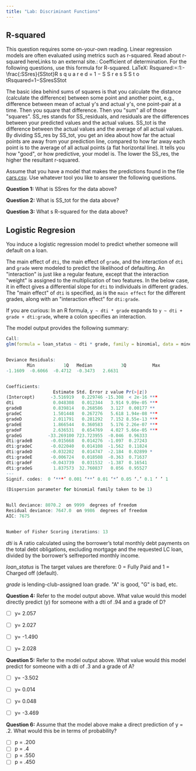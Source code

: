 ```yaml
---
title: "Lab: Discriminant Functions"
---
```


## R-squared

This question requires some on-your-own reading. Linear regression models are often evaluated using metrics such as r-squared. 
Read about r-squared hereLinks to an external site.: Coefficient of determination. For the following questions, use this formula for 
R-squared. LaTeX: Rsquared\:=\:1\:-\frac{\:SSres}{SStot}R s q u a r e d = 1 − S S r e s S S t o tRsquared=1−SSresSStot


The basic idea behind sums of squares is that you calculate the distance (calculate the difference) between some point and another point, 
e.g., difference between mean of actual y's and actual y's, one point-pair at a time. Then you square that difference. Then you "sum" all 
of those "squares". SS_res stands for SS_residuals, and residuals are the differences between your predicted values and the actual values. 
SS_tot is the difference between the actual values and the average of all actual values. By dividing SS_res by SS_tot, you get an idea 
about how far the actual points are away from your prediction line, compared to how far away each point is to the average of all actual 
points (a flat horizontal line). It tells you how "good", or how predictive, your model is. The lower the SS_res, the higher the resultant r-squared.

Assume that you have a model that makes the predictions found in the file [cars.csv](https://raw.githubusercontent.com/deargle/deargle.github.io/master/class/data/cars.csv). 
Use whatever tool you like to answer the following questions.


**Question 1:** What is SSres for the data above?

**Question 2:** What is SS_tot for the data above?

**Question 3:** What s R-squared for the data above?


## Logistic Regresion

You induce a logistic regression model to predict whether someone will default on a loan. 

The main effect of `dti`, the main effect of `grade`, and the interaction of `dti` and `grade` 
were modeled to predict the likelihood of defaulting. An "interaction" is just like a regular feature, 
except that the interaction "weight" is assigned to the multiplication of two features. In the below case, 
it in effect gives a differential slope for `dti` to individuals in different grades. The "main effect" of 
`dti` is specified, as is the `main effect` for the different grades, along with an "interaction effect" for `dti:grade`.

If you are curious: In an R formula, `y ~ dti * grade` expands to `y ~ dti + grade + dti:grade`, 
where a colon specifies an interaction.

The model output provides the following summary:

```r
Call:
glm(formula = loan_status ~ dti * grade, family = binomial, data = mine2)


Deviance Residuals:
        Min           1Q   Median           3Q          Max 
-1.1609  -0.6066  -0.4712  -0.3473   2.6631 


Coefficients:
                  Estimate Std. Error z value Pr(>|z|)        
(Intercept)      -3.516919   0.229746 -15.308  < 2e-16 ***
dti               0.048308   0.012344   3.914 9.09e-05 ***
gradeB            0.839814   0.268586   3.127  0.00177 **
gradeC            1.501448   0.267276   5.618 1.94e-08 ***
gradeD            2.011791   0.281292   7.152 8.55e-13 ***
gradeE            1.866544   0.360583   5.176 2.26e-07 ***
gradeF            2.636531   0.654769   4.027 5.66e-05 ***
gradeG          -33.269100 723.723955  -0.046  0.96333        
dti:gradeB       -0.015668   0.014276  -1.097  0.27243        
dti:gradeC       -0.022040   0.014108  -1.562  0.11824        
dti:gradeD       -0.032202   0.014747  -2.184  0.02899 * 
dti:gradeE       -0.006724   0.018508  -0.363  0.71637        
dti:gradeF       -0.043739   0.031532  -1.387  0.16541        
dti:gradeG        1.837573  32.760837   0.056  0.95527        
---
Signif. codes:  0 ‘***’ 0.001 ‘**’ 0.01 ‘*’ 0.05 ‘.’ 0.1 ‘ ’ 1

(Dispersion parameter for binomial family taken to be 1)


Null deviance: 8070.2  on 9999  degrees of freedom
Residual deviance: 7647.0  on 9986  degrees of freedom
AIC: 7675


Number of Fisher Scoring iterations: 13
```

_dti_ is
A ratio calculated using the borrower’s total monthly debt
payments on the total debt obligations, excluding mortgage
and the requested LC loan, divided by the borrower’s selfreported
monthly income.
 
_loan_status_ is
The target values are therefore: 0 = Fully Paid and 1 =
Charged off (default).
 
_grade_ is lending-club-assigned loan grade. "A" is good, "G" is bad, etc.




**Question 4:** Refer to the model output above. What value would this model directly predict (y) for someone with a dti of .94 and a grade of D?
*[ ] y= 2.057
*[ ] y= 2.027
*[ ] y= -1.490
*[ ] y= 2.028


**Question 5:** Refer to the model output above.
What value would this model predict for someone with a dti of .3 and a grade of A?
*[ ] y= -3.502
*[ ] y= 0.014
*[ ] y= 0.048
*[ ] y= -3.469


**Question 6:** Assume that the model above make a direct prediction of y = .2. What would this be in terms of probability?
*[ ] p = .200
*[ ] p = .4
*[ ] p = .550
*[ ] p = .450